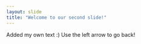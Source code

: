 ```yaml
---
layout: slide
title: "Welcome to our second slide!"
---
```

Added my own text :)
Use the left arrow to go back!
